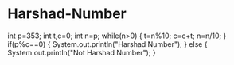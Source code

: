 # Harshad-Number

int p=353;
            int t,c=0;
            int n=p;
            while(n>0)
            {
                t=n%10;
                c=c+t;
                n=n/10;
            }
            if(p%c==0)
            {
                System.out.println("Harshad Number");
            }
            else
            {
                System.out.println("Not Harshad Number");
            }
